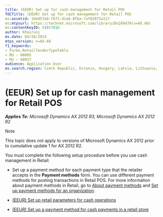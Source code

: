 ```yaml
---
title: (EEUR) Set up for cash management for Retail POS
TOCTitle: (EEUR) Set up for cash management for Retail POS
ms:assetid: 10e957e0-f871-41a6-8fba-7af82072a117
ms:mtpsurl: https://technet.microsoft.com/library/Dn268478(v=AX.60)
ms:contentKeyID: 54917016
author: Khairunj
ms.date: 04/28/2014
mtps_version: v=AX.60
f1_keywords:
- Forms.RetailTenderTypeTable
- RU - 00005
- RU – 00037
audience: Application User
ms.search.region: Czech Republic, Estonia, Hungary, Latvia, Lithuania, Poland, Russia
---
```


# (EEUR) Set up for cash management for Retail POS 


_**Applies To:** Microsoft Dynamics AX 2012 R3, Microsoft Dynamics AX 2012 R2_


> [!NOTE]
> <P>This topic does not apply to versions of Microsoft Dynamics AX 2012 prior to cumulative update 1 for AX 2012 R2.</P>



You must complete the following setup procedure before you use cash management in Retail:

  - Set up a payment method for each payment type that the retailer accepts in the **Payment methods** form. You can use different payment methods for posting transactions in Retail POS. For more information about payment methods in Retail, go to [About payment methods](about-payment-methods.md) and [Set up payment methods for an organization](set-up-payment-methods-for-an-organization.md).

  - [(EEUR) Set up retail parameters for cash operations](eeur-set-up-retail-parameters-for-cash-operations.md)

  - [(EEUR) Set up a payment method for cash payments in a retail store](eeur-set-up-a-payment-method-for-cash-payments-in-a-retail-store.md)

  


